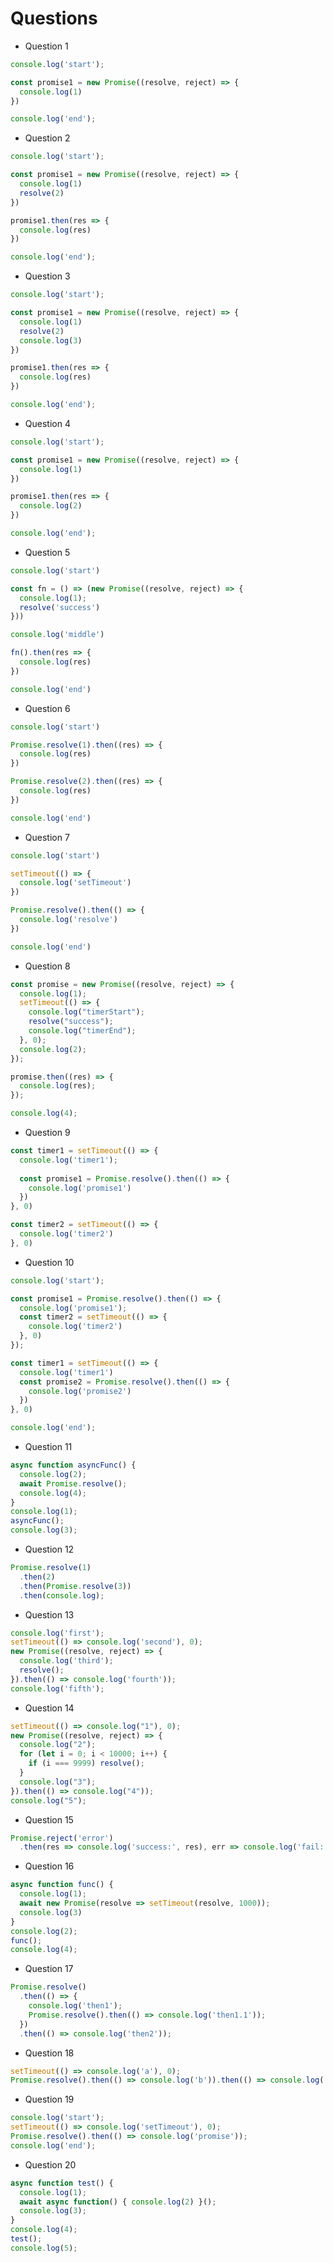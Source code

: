 # Questions 

- Question 1
```Javascript
console.log('start');

const promise1 = new Promise((resolve, reject) => {
  console.log(1)
})

console.log('end');
```

- Question 2
```Javascript
console.log('start');

const promise1 = new Promise((resolve, reject) => {
  console.log(1)
  resolve(2)
})

promise1.then(res => {
  console.log(res)
})

console.log('end');
```

- Question 3
```Javascript
console.log('start');

const promise1 = new Promise((resolve, reject) => {
  console.log(1)
  resolve(2)
  console.log(3)
})

promise1.then(res => {
  console.log(res)
})

console.log('end');
```

- Question 4
```Javascript
console.log('start');

const promise1 = new Promise((resolve, reject) => {
  console.log(1)
})

promise1.then(res => {
  console.log(2)
})

console.log('end');
```

- Question 5
```Javascript
console.log('start')

const fn = () => (new Promise((resolve, reject) => {
  console.log(1);
  resolve('success')
}))

console.log('middle')

fn().then(res => {
  console.log(res)
})

console.log('end')
```

- Question 6
```Javascript
console.log('start')

Promise.resolve(1).then((res) => {
  console.log(res)
})

Promise.resolve(2).then((res) => {
  console.log(res)
})

console.log('end')
```

- Question 7
```Javascript
console.log('start')

setTimeout(() => {
  console.log('setTimeout')
})

Promise.resolve().then(() => {
  console.log('resolve')
})

console.log('end')
```

- Question 8
```Javascript
const promise = new Promise((resolve, reject) => {
  console.log(1);
  setTimeout(() => {
    console.log("timerStart");
    resolve("success");
    console.log("timerEnd");
  }, 0);
  console.log(2);
});

promise.then((res) => {
  console.log(res);
});

console.log(4);
```

- Question 9
```Javascript
const timer1 = setTimeout(() => {
  console.log('timer1');
  
  const promise1 = Promise.resolve().then(() => {
    console.log('promise1')
  })
}, 0)

const timer2 = setTimeout(() => {
  console.log('timer2')
}, 0)
```

- Question 10
```Javascript
console.log('start');

const promise1 = Promise.resolve().then(() => {
  console.log('promise1');
  const timer2 = setTimeout(() => {
    console.log('timer2')
  }, 0)
});

const timer1 = setTimeout(() => {
  console.log('timer1')
  const promise2 = Promise.resolve().then(() => {
    console.log('promise2')
  })
}, 0)

console.log('end');
```

- Question 11
```Javascript
async function asyncFunc() {
  console.log(2);
  await Promise.resolve();
  console.log(4);
}
console.log(1);
asyncFunc();
console.log(3);
```

- Question 12
```Javascript
Promise.resolve(1)
  .then(2)
  .then(Promise.resolve(3))
  .then(console.log);
```

- Question 13
```javascript
console.log('first');
setTimeout(() => console.log('second'), 0);
new Promise((resolve, reject) => {
  console.log('third');
  resolve();
}).then(() => console.log('fourth'));
console.log('fifth');
```

- Question 14
```javascript
setTimeout(() => console.log("1"), 0);
new Promise((resolve, reject) => {
  console.log("2");
  for (let i = 0; i < 10000; i++) {
    if (i === 9999) resolve();
  }
  console.log("3");
}).then(() => console.log("4"));
console.log("5");
```

- Question 15
```javascript
Promise.reject('error')
  .then(res => console.log('success:', res), err => console.log('fail:', err))
```

- Question 16
```javascript
async function func() {
  console.log(1);
  await new Promise(resolve => setTimeout(resolve, 1000));
  console.log(3)
}
console.log(2);
func();
console.log(4);

```

- Question 17
```javascript
Promise.resolve()
  .then(() => {
    console.log('then1');
    Promise.resolve().then(() => console.log('then1.1'));
  })
  .then(() => console.log('then2'));

```

- Question 18
```javascript
setTimeout(() => console.log('a'), 0);
Promise.resolve().then(() => console.log('b')).then(() => console.log('c'));

```

- Question 19
```javascript
console.log('start');
setTimeout(() => console.log('setTimeout'), 0);
Promise.resolve().then(() => console.log('promise'));
console.log('end');

```

- Question 20
```javascript
async function test() {
  console.log(1);
  await async function() { console.log(2) }();
  console.log(3);
}
console.log(4);
test();
console.log(5);

```
